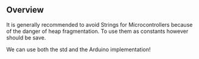 
## Overview

It is generally recommended to avoid Strings for Microcontrollers because of the danger of heap fragmentation.
To use them as constants however should be save.

We can use both the std and the Arduino implementation!